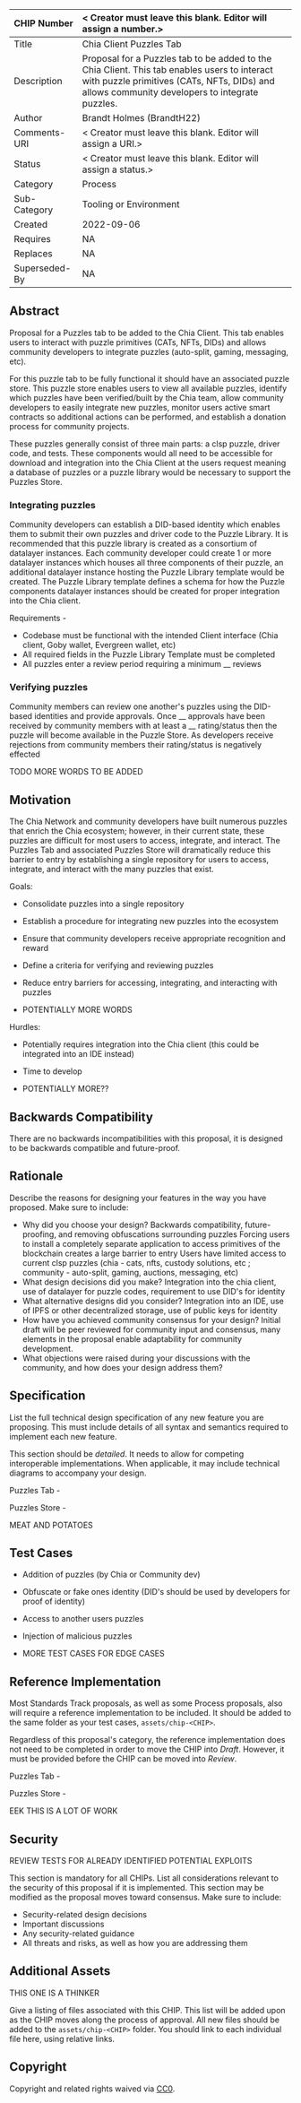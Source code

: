| CHIP Number   | < Creator must leave this blank. Editor will assign a number.>                                                                                                                                |
|:--------------|:----------------------------------------------------------------------------------------------------------------------------------------------------------------------------------------------|
| Title         | Chia Client Puzzles Tab                                                                                                                                                                       |
| Description   | Proposal for a Puzzles tab to be added to the Chia Client. This tab enables users to interact with puzzle primitives (CATs, NFTs, DIDs) and allows community developers to integrate puzzles. |
| Author        | Brandt Holmes (BrandtH22)                                                                                                                                                                     |
| Comments-URI  | < Creator must leave this blank. Editor will assign a URI.>                                                                                                                                   |
| Status        | < Creator must leave this blank. Editor will assign a status.>                                                                                                                                |
| Category      | Process                                                                                                                                                                                       |
| Sub-Category  | Tooling or Environment                                                                                                                                                                        |
| Created       | 2022-09-06                                                                                                                                                                                    |
| Requires      | NA                                                                                                                                                                                            |
| Replaces      | NA                                                                                                                                                                                            |
| Superseded-By | NA                                                                                                                                                                                            |

## Abstract
Proposal for a Puzzles tab to be added to the Chia Client. This tab enables users to interact with puzzle primitives (CATs, NFTs, DIDs) and allows community developers to integrate puzzles (auto-split, gaming, messaging, etc).

For this puzzle tab to be fully functional it should have an associated puzzle store. This puzzle store enables users to view all available puzzles, identify which puzzles have been verified/built by the Chia team, allow community developers to easily integrate new puzzles, monitor users active smart contracts so additional actions can be performed, and establish a donation process for community projects.

These puzzles generally consist of three main parts: a clsp puzzle, driver code, and tests. These components would all need to be accessible for download and integration into the Chia Client at the users request meaning a database of puzzles or a puzzle library would be necessary to support the Puzzles Store.

### Integrating puzzles
Community developers can establish a DID-based identity which enables them to submit their own puzzles and driver code to the Puzzle Library. It is recommended that this puzzle library is created as a consortium of datalayer instances. Each community developer could create 1 or more datalayer instances which houses all three components of their puzzle, an additional datalayer instance hosting the Puzzle Library template would be created. The Puzzle Library template defines a schema for how the Puzzle components datalayer instances should be created for proper integration into the Chia client.

Requirements -
  * Codebase must be functional with the intended Client interface (Chia client, Goby wallet, Evergreen wallet, etc)
  * All required fields in the Puzzle Library Template must be completed
  * All puzzles enter a review period requiring a minimum __ reviews

### Verifying puzzles
Community members can review one another's puzzles using the DID-based identities and provide approvals.
Once __ approvals have been received by community members with at least a __ rating/status then the puzzle will become available in the Puzzle Store.
As developers receive rejections from community members their rating/status is negatively effected

TODO MORE WORDS TO BE ADDED

## Motivation
The Chia Network and community developers have built numerous puzzles that enrich the Chia ecosystem; however, in their current state, these puzzles are difficult for most users to access, integrate, and interact.
The Puzzles Tab and associated Puzzles Store will dramatically reduce this barrier to entry by establishing a single repository for users to access, integrate, and interact with the many puzzles that exist.

Goals:
  * Consolidate puzzles into a single repository
  * Establish a procedure for integrating new puzzles into the ecosystem
  * Ensure that community developers receive appropriate recognition and reward
  * Define a criteria for verifying and reviewing puzzles
  * Reduce entry barriers for accessing, integrating, and interacting with puzzles

  * POTENTIALLY MORE WORDS

Hurdles:
  * Potentially requires integration into the Chia client (this could be integrated into an IDE instead)
  * Time to develop

  * POTENTIALLY MORE??


## Backwards Compatibility
There are no backwards incompatibilities with this proposal, it is designed to be backwards compatible and future-proof.


## Rationale
Describe the reasons for designing your features in the way you have proposed. Make sure to include:
  * Why did you choose your design?
  Backwards compatibility, future-proofing, and removing obfuscations surrounding puzzles
  Forcing users to install a completely separate application to access primitives of the blockchain creates a large barrier to entry
  Users have limited access to current clsp puzzles (chia - cats, nfts, custody solutions, etc ; community - auto-split, gaming, auctions, messaging, etc)
  * What design decisions did you make?
  Integration into the chia client, use of datalayer for puzzle codes, requirement to use DID's for identity
  * What alternative designs did you consider?
  Integration into an IDE, use of IPFS or other decentralized storage, use of public keys for identity
  * How have you achieved community consensus for your design?
  Initial draft will be peer reviewed for community input and consensus, many elements in the proposal enable adaptability for community development.
  * What objections were raised during your discussions with the community, and how does your design address them?


## Specification
List the full technical design specification of any new feature you are proposing. This must include details of all syntax and semantics required to implement each new feature.

This section should be _detailed_. It needs to allow for competing interoperable implementations. When applicable, it may include technical diagrams to accompany your design.

Puzzles Tab -

Puzzles Store -

MEAT AND POTATOES

## Test Cases
  * Addition of puzzles (by Chia or Community dev)
  * Obfuscate or fake ones identity (DID's should be used by developers for proof of identity)
  * Access to another users puzzles
  * Injection of malicious puzzles

  * MORE TEST CASES FOR EDGE CASES


## Reference Implementation
Most Standards Track proposals, as well as some Process proposals, also will require a reference implementation to be included. It should be added to the same folder as your test cases, `assets/chip-<CHIP>`.

Regardless of this proposal's category, the reference implementation does not need to be completed in order to move the CHIP into _Draft_. However, it must be provided before the CHIP can be moved into _Review_.

Puzzles Tab -

Puzzles Store -

EEK THIS IS A LOT OF WORK

## Security
REVIEW TESTS FOR ALREADY IDENTIFIED POTENTIAL EXPLOITS

This section is mandatory for all CHIPs. List all considerations relevant to the security of this proposal if it is implemented. This section may be modified as the proposal moves toward consensus. Make sure to include:
  * Security-related design decisions
  * Important discussions
  * Any security-related guidance
  * All threats and risks, as well as how you are addressing them

## Additional Assets
THIS ONE IS A THINKER

Give a listing of files associated with this CHIP. This list will be added upon as the CHIP moves along the process of approval. All new files should be added to the `assets/chip-<CHIP>` folder. You should link to each individual file here, using relative links.

## Copyright
Copyright and related rights waived via [CC0](https://creativecommons.org/publicdomain/zero/1.0/).
